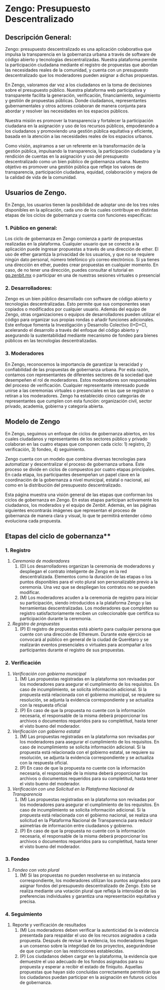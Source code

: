 # Zengo: Presupuesto Descentralizado

## Descripción General:

Zengo: presupuesto descentralizado es una aplicación colaborativa que impulsa la transparencia en la gobernanza urbana a través de software de código abierto y tecnologías descentralizadas. Nuestra plataforma permite la participación ciudadana mediante el registro de propuestas que abordan las necesidades reales de la comunidad, y cuenta con un presupuesto descentralizado que los moderadores pueden asignar a dichas propuestas.  

En Zengo, valoramos dar voz a los ciudadanos en la toma de decisiones sobre el presupuesto público. Nuestra plataforma web participativa y transparente facilita la generación, verificación, financiamiento, seguimiento y gestión de propuestas públicas. Donde ciudadanos, representantes gubernamentales y otros actores colaboran de manera conjunta para abordar y resolver las necesidades en los espacios públicos.  

Nuestra misión es promover la transparencia y fortalecer la participación ciudadana en la asignación y uso de los recursos públicos, empoderando a los ciudadanos y promoviendo una gestión pública equitativa y eficiente, basada en la atención a las necesidades reales de los espacios urbanos.  

Como visión, aspiramos a ser un referente en la transformación de la gestión pública, impulsando la transparencia, la participación ciudadana y la rendición de cuentas en la asignación y uso del presupuesto descentralizado como un bien público de gobernanza urbana. Nuestro objetivo es promover una gestión pública que refleje los valores de transparencia, participación ciudadana, equidad, colaboración y mejora de la calidad de vida de la comunidad. 

## Usuarios de Zengo.

En Zengo, los usuarios tienen la posibilidad de adoptar uno de los tres roles disponibles en la aplicación, cada uno de los cuales contribuye en distintas etapas de los ciclos de gobernanza y cuenta con funciones específicas: 

### 1. Público en general:

Los ciclo de gobernanza en Zengo comienza a partir de propuestas realizadas en la plataforma. Cualquier usuario que se conecte a la aplicación puede ingresar propuestas a través de una dirección de ether. El uso de ether garantiza la privacidad de los usuarios, y que no se requiere ningún dato personal, número telefónico y/o correo electrónico. Si ya tienes una dirección en ether, puedes crear propuestas en cualquier momento. En caso, de no tener una dirección, puedes consultar el tutorial en [go.zenbit.mx](http://go.zenbit.mx) o participar en una de nuestras sesiones virtuales o presencial

### 2. Desarrolladores:

Zengo es un bien público desarrollado con software de código abierto y tecnologías descentralizadas. Esto permite que sus componentes sean copiados o modificados por cualquier usuario. Además del equipo de Zengo, otras organizaciones o equipos de desarrolladores pueden utilizar el código para organizar sus propias rondas o añadir funciones adicionales. Este enfoque fomenta la Investigación y Desarrollo Colectivo (I+D+C), acelerando el desarrollo a través del enfoque del código abierto y asegurando la sustentabilidad mediante mecanismo de fondeo para bienes públicos en las tecnologías descentralizadas. 

### 3. Moderadores

En Zengo, reconocemos la importancia de garantizar la veracidad y confiabilidad de las propuestas de gobernanza urbana. Por esta razón, contamos con representantes de diferentes sectores de la sociedad que desempeñen el rol de moderadores. Estos moderadores son responsables del proceso de verificación. Cualquier representante interesado puede unirse a las ceremonias virtuales o presenciales en las que se registran o retiran a los moderadores. Zengo ha establecido cinco categorías de representantes que cumplen con esta función: organización civil, sector privado, academia, gobierna y categoría abierta.

## Modelo de Zengo

En Zengo, seguimos un enfoque de ciclos de gobernanza abiertos, en los cuales ciudadanos y representantes de los sectores público y privado colaboran en las cuatro etapas que componen cada ciclo: 1) registro, 2) verificación, 3) fondeo, 4) seguimiento.  

Zengo cuenta con un modelo que combina diversas tecnologías para automatizar y descentralizar el proceso de gobernanza urbana. Este proceso se divide en ciclos de compuestos por cuatro etapas principales. En cada etapa, los participantes desempeñan un papel clave en la coordinación de la gobernanza a nivel municipal, estatal o nacional, así como en la distribución del presupuesto descentralizado.

Esta página muestra una visión general de las etapas que conforman los ciclos de gobernanza en Zengo. En estas etapas participan activamente los ciudadanos, los moderados y el equipo de Zenbit. Además, en las páginas siguientes encontrarás imágenes que representan el proceso de gobernanza de manera clara y visual, lo que te permitirá entender cómo evoluciona cada propuesta.

## Etapas del ciclo de gobernanza**

### 1. Registro

1. *Ceremonia de moderadores*
    1. (D) Los desarrolladores organizan la ceremonia de moderadores y despliegan el contrato inteligente de Zengo en la red descentralizada. Elementos como la duración de las etapas o los puntos disponibles para el voto plural son personalizable previo a la ceremonia. Una vez que se despliegan los contratos no se pueden modificar.  
    2. (M) Los moderadores acuden a la ceremonia de registro para iniciar su participación, siendo introducidos a la plataforma Zengo y las herramientas descentralizadas. Los moderadores que completen su registro satisfactoriamente reciben un coleccionable que certifica su participación durante la ceremonia.  
2. *Registro de propuestas*
    1. (P) El registro de propuestas está abierto para cualquier persona que cuente con una dirección de Ethereum. Durante este ejercicio se convocará al público en general de la ciudad de Querétaro y se realizarán eventos presenciales o virtuales para acompañar a los participantes durante el registro de sus propuestas.
    

### 2. Verificación

1. *Verificación con gobierno municipal*
    1. (M) Las propuestas registradas en la plataforma son revisadas por los moderadores para asegurar el cumplimiento de los requisitos. En caso de incumplimiento, se solicita información adicional. Si la propuesta está relacionada con el gobierno municipal, se requiere su resolución, se adjunta la evidencia correspondiente y se actualiza con la respuesta oficial
    2. (P) En caso de que la propuesta no cuente con la información necesaria, el responsable de la misma deberá proporcionar los archivos o documentos requeridos para su completitud, hasta tener el visto bueno del moderador.  
2. *Verificación con gobierno estatal*
    1. (M) Las propuestas registradas en la plataforma son revisadas por los moderadores para asegurar el cumplimiento de los requisitos. En caso de incumplimiento se solicita información adicional. Si la propuesta está relacionada con el gobierno estatal, se requiere su resolución, se adjunta la evidencia correspondiente y se actualiza con la respuesta oficial.
    2. (P) En caso de que la propuesta no cuente con la información necesaria, el responsable de la misma deberá proporcionar los archivos o documentos requeridos para su completitud, hasta tener el visto bueno del moderador.  
3. *Verificación con una Solicitud en la Plataforma Nacional de Transparencia*
    1. (M) Las propuestas registradas en la plataforma son revisadas por los moderadores para asegurar el cumplimiento de los requisitos. En caso de incumplimiento se solicita información adicional. Si la propuesta está relacionada con el gobierno nacional, se realiza una solicitud en la Plataforma Nacional de Transparencia para reducir asimetrías de información entre ciudadanos y gobierno.
    2. (P) En caso de que la propuesta no cuente con la información necesaria, el responsable de la misma deberá proporcionar los archivos o documentos requeridos para su completitud, hasta tener el visto bueno del moderador.  
    

### 3. Fondeo

1. *Fondeo con voto plural*
    1. (M) Si las propuestas no pueden resolverse en su instancia correspondiente, los moderadores utilizan los puntos asignados para asignar fondos del presupuesto descentralizado de Zengo. Esto se realiza mediante una votación plural que refleja la intensidad de las preferencias individuales y garantiza una representación equitativa y precisa.
    

### 4. Seguimiento

1. Reporte y verificación de resultados
    1. (M) Los moderadores deben verificar la autenticidad de la evidencia presentada para respaldar el uso de los recursos asignados a cada propuesta. Después de revisar la evidencia, los moderadores llegan a un consenso sobre la integridad de los proyectos, asegurándose de que cumplan con las restricciones establecidas.  
    2. (P) Los ciudadanos deben cargar en la plataforma, la evidencia que demuestre el uso adecuado de los fondos asignados para su propuesta y esperar a recibir el estado de finiquito. Aquellas propuestas que hayan sido concluidas correctamente permitirán que los ciudadanos puedan participar en la asignación en futuros ciclos de gobernanza.